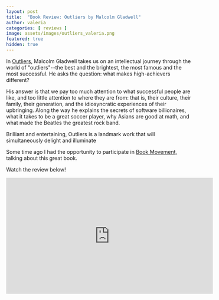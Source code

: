 ```yaml
---
layout: post
title:  "Book Review: Outliers by Malcolm Gladwell"
author: valeria
categories: [ reviews ]
image: assets/images/outliers_valeria.png
featured: true
hidden: true
---
```



In <a href="https://www.goodreads.com/book/show/3228917-outliers">Outliers</a>, Malcolm Gladwell takes us on an intellectual journey through the world of "outliers"--the best and the brightest, the most famous and the most successful. He asks the question: what makes high-achievers different?

His answer is that we pay too much attention to what successful people are like, and too little attention to where they are from: that is, their culture, their family, their generation, and the idiosyncratic experiences of their upbringing. Along the way he explains the secrets of software billionaires, what it takes to be a great soccer player, why Asians are good at math, and what made the Beatles the greatest rock band.

Brilliant and entertaining, Outliers is a landmark work that will simultaneously delight and illuminate

Some time ago I had the opportunity to participate in <a href="https://campsite.bio/bookmovementco">Book Movement</a>, talking about this great book.

Watch the review below!

<p><iframe width="560" height="315" src="https://www.youtube.com/embed/VKNPJVBDT9Y" title="YouTube video player" frameborder="0" allow="accelerometer; autoplay; clipboard-write; encrypted-media; gyroscope; picture-in-picture" allowfullscreen></iframe></p>